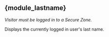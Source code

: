 ## {module_lastname}

*Visitor must be logged in to a Secure Zone.*

Displays the currently logged in user's last name.
